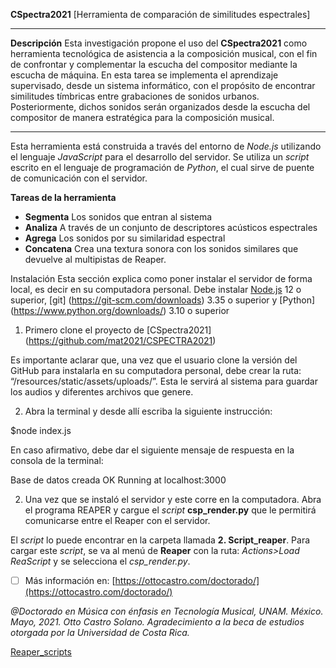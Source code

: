 
**CSpectra2021**
[Herramienta de comparación de similitudes espectrales]
***

**Descripción**
Esta investigación propone el uso del **CSpectra2021** como herramienta tecnológica de asistencia a la composición musical, con el fin de confrontar y complementar la escucha del compositor mediante la escucha de máquina. En esta tarea se implementa el aprendizaje supervisado, desde un sistema informático, con el propósito de encontrar similitudes tímbricas entre grabaciones de sonidos urbanos. Posteriormente, dichos sonidos serán organizados desde la escucha del compositor de manera estratégica para la composición musical.

***
Esta herramienta está construida a través del entorno de *Node.js* utilizando el lenguaje *JavaScript* para el desarrollo del servidor. Se utiliza un *script* escrito en el lenguaje de programación de *Python*, el cual sirve de puente de comunicación con el servidor. 

**Tareas de la herramienta**

- **Segmenta** 
Los sonidos que entran al sistema
- **Analiza** 
A través de un conjunto de descriptores acústicos espectrales 
- **Agrega** 
Los sonidos por su similaridad espectral
- **Concatena** 
Crea una textura sonora con los sonidos similares que devuelve al multipistas de Reaper. 

Instalación
Esta sección explica como poner instalar el servidor de forma local, es decir en su computadora personal. Debe instalar [Node.js](https://nodejs.org/) 12 o superior, [git] (https://git-scm.com/downloads) 3.35 o superior y [Python] (https://www.python.org/downloads/) 3.10 o superior

1. Primero clone el proyecto de [CSpectra2021] (https://github.com/mat2021/CSPECTRA2021)

Es importante aclarar que, una vez que el usuario clone la versión del GitHub para instalarla en su computadora personal, debe crear la ruta: “/resources/static/assets/uploads/”. Esta le servirá al sistema para guardar los audios y diferentes archivos que genere.

2. Abra la terminal y desde allí escriba la siguiente instrucción:

$node index.js

En caso afirmativo, debe dar el siguiente mensaje de respuesta en la consola de la terminal:

Base de datos creada OK
Running at localhost:3000

2. Una vez que se instaló el servidor y este corre en la computadora. Abra el programa REAPER y cargue el *script*  **csp_render.py** que le permitirá comunicarse entre el Reaper con el servidor.

El *script* lo puede encontrar en la carpeta llamada **2. Script_reaper**. Para cargar este *script*, se va al menú de **Reaper** con la ruta: *Actions>Load ReaScript* y se selecciona el *csp_render.py*.









 - [ ] Más información en:
 [https://ottocastro.com/doctorado/](https://ottocastro.com/doctorado/)

*@Doctorado en Música con énfasis en Tecnología Musical, UNAM. México. Mayo, 2021. Otto Castro Solano. Agradecimiento a la beca de estudios otorgada por la Universidad de Costa Rica.*



[Reaper_scripts](https://www.reaper.fm/sdk/reascript/reascripthelp.html)
